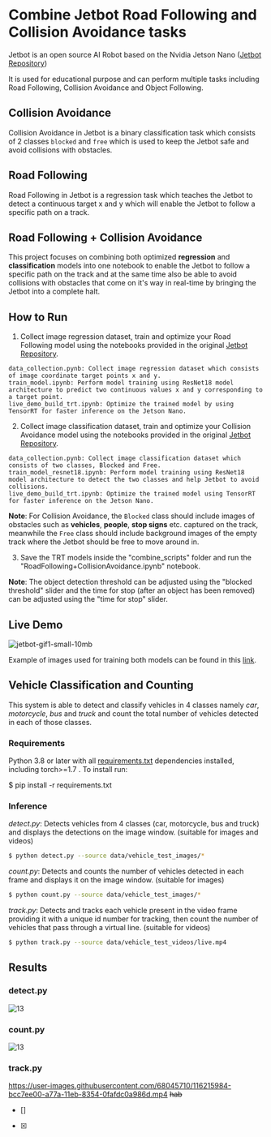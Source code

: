# Combine Jetbot Road Following and Collision Avoidance tasks

Jetbot is an open source AI Robot based on the Nvidia Jetson Nano ([Jetbot Repository](https://github.com/NVIDIA-AI-IOT/jetbot))

It is used for educational purpose and can perform multiple tasks including Road Following, Collision Avoidance and Object Following.

## Collision Avoidance

Collision Avoidance in Jetbot is a binary classification task which consists of 2 classes ```blocked``` and ```free``` which is used to keep the Jetbot safe and avoid collisions with obstacles.  

## Road Following

Road Following in Jetbot is a regression task which teaches the Jetbot to detect a continuous target x and y which will enable the Jetbot to follow a specific path on a track.

## Road Following + Collision Avoidance

This project focuses on combining both optimized **regression** and **classification** models into one notebook to enable the Jetbot to follow a specific path on the track and at the same time also be able to avoid collisions with obstacles that come on it's way in real-time by bringing the Jetbot into a complete halt.

## How to Run

1) Collect image regression dataset, train and optimize your Road Following model using the notebooks provided in the original [Jetbot Repository](https://github.com/NVIDIA-AI-IOT/jetbot/tree/master/notebooks/road_following).

```
data_collection.pynb: Collect image regression dataset which consists of image coordinate target points x and y.
train_model.ipynb: Perform model training using ResNet18 model architecture to predict two continuous values x and y corresponding to a target point.
live_demo_build_trt.ipynb: Optimize the trained model by using TensorRT for faster inference on the Jetson Nano.
```

2) Collect image classification dataset, train and optimize your Collision Avoidance model using the notebooks provided in the original [Jetbot Repository](https://github.com/NVIDIA-AI-IOT/jetbot/tree/master/notebooks/collision_avoidance).

```
data_collection.pynb: Collect image classification dataset which consists of two classes, Blocked and Free.
train_model_resnet18.ipynb: Perform model training using ResNet18 model architecture to detect the two classes and help Jetbot to avoid collisions.
live_demo_build_trt.ipynb: Optimize the trained model using TensorRT for faster inference on the Jetson Nano.
```

**Note**: For Collision Avoidance, the ```Blocked``` class should include images of obstacles such as **vehicles**, **people**, **stop signs** etc. captured on the track, meanwhile the ```Free``` class should include background images of the empty track where the Jetbot should be free to move around in.

3) Save the TRT models inside the "combine_scripts" folder and run the "RoadFollowing+CollisionAvoidance.ipynb" notebook.

**Note**: The object detection threshold can be adjusted using the "blocked threshold" slider and the time for stop (after an object has been removed) can be adjusted using the "time for stop" slider.

## Live Demo

![jetbot-gif1-small-10mb](https://user-images.githubusercontent.com/68045710/119227944-040b8980-bb43-11eb-9ea0-78e677f407ff.gif)

Example of images used for training both models can be found in this [link](https://drive.google.com/drive/folders/1Dry1vjTSaar014Pxlp1s3_ckTt5B6zeE).






## Vehicle Classification and Counting

This system is able to detect and classify vehicles in 4 classes namely *car*, *motorcycle*, *bus* and *truck* and count the total number of vehicles detected in each of those classes.



### Requirements

Python 3.8 or later with all [requirements.txt](requirements.txt) dependencies installed, including torch>=1.7 . To install run:

$ pip install -r requirements.txt

### Inference

*detect.py*: Detects vehicles from 4 classes (car, motorcycle, bus and truck) and displays the detections on the image window. (suitable for images and videos)   

```bash
$ python detect.py --source data/vehicle_test_images/* 
```

*count.py*: Detects and counts the number of vehicles detected in each frame and displays it on the image window. (suitable for images)   

```bash
$ python count.py --source data/vehicle_test_images/* 
```

*track.py*: Detects and tracks each vehicle present in the video frame providing it with a unique id number for tracking, then count the number of vehicles that pass through a virtual line. (suitable for videos)
 
 ```bash
$ python track.py --source data/vehicle_test_videos/live.mp4
```

## Results

### detect.py

![13](https://user-images.githubusercontent.com/68045710/116211457-66f14700-a776-11eb-9026-0cb5ed5ad602.jpeg)


### count.py

![13](https://user-images.githubusercontent.com/68045710/116211399-5771fe00-a776-11eb-93f5-5773a3d088c9.jpeg)

### track.py

https://user-images.githubusercontent.com/68045710/116215984-bcc7ee00-a77a-11eb-8354-0fafdc0a986d.mp4
~~hab~~
- []
- [x]
